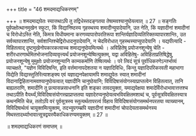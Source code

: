 +++
title = "46 शमदमाद्यधिकरणम्"

+++
॥ शमदमाद्यपेतः स्यात्तथाऽपि तु तद्विधेस्तदङ्गतया तेषामवश्यानुष्ठेयत्वात् ॥ 27 ॥ सङ्गतिः पूर्वपक्षोत्थानमुखेन स्फुटा, किं विद्यानिष्ठस्य गृहस्थस्य शमादीन्युपादेयानि, उत नेति, किं यज्ञादीनां शमादीनां च विरोधोऽस्ति नेति, किमत्र विधीयमाना करणव्यापारोपरतिरूपा शान्तिर्यज्ञादिव्यतिरिक्तव्यापारशान्तिः, उत सर्वव्यापारशान्ति, सर्वशान्तिश्चेद्विरोधादनुपादेयानि, न चेदविरोधात् गृहस्थस्याप्युपादेयानि । यद्यपीत्यादि - विहितत्वाद् दृष्टमुखेनोपकारकत्वाच्च शमाद्यनुष्ठेयमित्यर्थः । अविहितेषु प्रयोजनशून्येषु चेति - शरीरधारणार्थमितभोजनादिव्यावृत्त्यर्थं प्रयोजनशून्येष्वित्युक्तम्, यद्वा अविहितेषु- अविहिताप्रतिषिद्धेषु, प्रयोजनशून्येषु मुमुक्षोः प्रयोजनशून्यानि काम्यकर्माणि तेष्वित्यर्थः । परे त्विदं सूत्रं पूर्वाधिकरणेऽन्तर्भाव्यं व्याचक्षते, "यज्ञेन विविदिषन्ति, इति वर्त्तमानापदेशतया न यज्ञादिविधिः, किन्तु यज्ञादिपरिकरवती महाभागा विद्येति विद्यास्तुतिरित्याशङ्क्य एवं यज्ञाद्यनपेक्षायामपि शमाद्युपेतः स्यात् शमादीनां विदानाद्विहितानामवश्यानुष्ठेयत्वात् यज्ञादीनि चानुष्ठेयानि; विविदिषासंयोगस्याप्राप्तत्वेन विहितत्वात्, तानि बाह्यतराणि, शमादीनि तु प्रत्यासन्नसाधनानि इति शङ्का तावदयुक्ता, यमाद्यपेक्षया शमादेर्विरोधाभावात्तत्तश्च तथाऽपीति वैयर्थ्यं,विविदिषासंयोगस्य्राप्राप्ततया यज्ञादेरप्यनुष्ठेयत्वभविवक्षितमशाब्दं च, पूर्वसूत्रविवक्षितस्यात्र कथनमिति चेन्न, ततोऽपि वरं पूर्वसूत्रस्य स्तुत्यर्थतापरत्वं विहाय विविदिषासंयोगसमर्थनपरतया व्याख्यानम्, विविदिषार्थत्वं चायुक्तमित्युक्तम्, तदभ्युपगम्म्रपि यज्ञादीनां शमादीनां चोपादेयतासमर्थनस्य मिथस्तादर्थ्याभावात्सूत्रद्वयस्यैकाधिकरण्यमयुक्तम् ॥ 27 ॥

॥ शमदमाद्यधिकरणं समाप्तम् ॥

